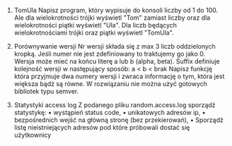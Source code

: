 1. TomUla
Napisz program, który wypisuje do konsoli liczby od 1 do 100. Ale dla wielokrotności trójki
wyświetl "Tom" zamiast liczby oraz dla wielokrotności piątki wyświetl "Ula". Dla liczb
będących wielokrotnościami trójki oraz piątki wyświetl "TomUla".

2. Porównywanie wersji
Nr wersji składa się z max 3 liczb oddzielonych kropką.
Jeśli numer nie jest zdefiniowany to traktujemy go jako 0.
Wersja może mieć na końcu literę a lub b (alpha, beta). Suffix definiuje kolejność wersji w
następujący sposób: a < b < brak
Napisz funkcję która przyjmuje dwa numery wersji i zwraca informację o tym, która jest
większa bądź są równe. W rozwiązaniu nie można użyć gotowych bibliotek typu semver.

3. Statystyki access log
Z podanego pliku random.access.log sporządź statystykę:
• wystąpień status code,
• unikatowych adresów ip,
• bezpośrednich wejść na główną stronę (bez przekierowań),
• Sporządź listę nieistniejących adresów pod które próbowali dostać się użytkownicy
